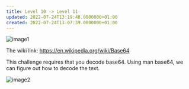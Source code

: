 ```yaml
---
title: Level 10 -> Level 11
updated: 2022-07-24T13:19:48.0000000+01:00
created: 2022-07-24T13:07:39.0000000+01:00
---
```


![image1](../../../_resources/image1-221.png)

The wiki link: <https://en.wikipedia.org/wiki/Base64>

This challenge requires that you decode base64. Using man base64, we can figure out how to decode the text.

![image2](../../../_resources/image2-187.png)

